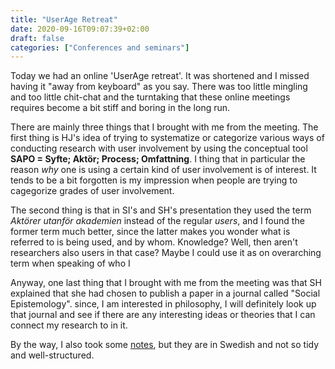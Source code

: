 ```yaml
---
title: "UserAge Retreat"
date: 2020-09-16T09:07:39+02:00
draft: false
categories: ["Conferences and seminars"]
---
```


Today we had an online 'UserAge retreat'. It was shortened and I missed having it "away from keyboard" as you say. There was too little mingling and too little chit-chat and the turntaking that these online meetings requires become a bit stiff and boring in the long run. 

There are mainly three things that I brought with me from the meeting. The first thing is HJ's idea of trying to systematize or categorize various ways of conducting research with user involvement by using the conceptual tool **SAPO = Syfte; Aktör; Process; Omfattning**. I thing that in particular the reason *why* one is using a certain kind of user involvement is of interest. It tends to be a bit forgotten is my impression when people are trying to cagegorize grades of user involvement. 

The second thing is that in SI's and SH's presentation they used the term *Aktörer utanför akademien* instead of the regular *users*, and I found the former term much better, since the latter makes you wonder what is referred to is being used, and by whom. Knowledge? Well, then aren't researchers also users in that case? Maybe I could use it as on overarching term when speaking of who I 

Anyway, one last thing that I brought with me from the meeting was that SH explained that she had chosen to publish a paper in a journal called "Social Epistemology". since, I am interested in philosophy, I will definitely look up that journal and see if there are any interesting ideas or theories that I can connect my research to in it.

By the way, I also took some [notes](/htmlfiles/200916-userage-retreat-notes.html), but they are in Swedish and not so tidy and well-structured.


